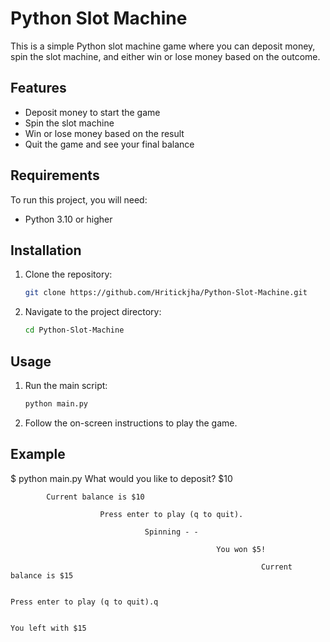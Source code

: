 # Python Slot Machine
This is a simple Python slot machine game where you can deposit money, spin the slot machine, and either win or lose money based on the outcome.
## Features
- Deposit money to start the game
- Spin the slot machine
- Win or lose money based on the result
- Quit the game and see your final balance
## Requirements
To run this project, you will need:
- Python 3.10 or higher
## Installation
1. Clone the repository:
    ```sh
    git clone https://github.com/Hritickjha/Python-Slot-Machine.git
    ```
2. Navigate to the project directory:
    ```sh
    cd Python-Slot-Machine
    ```
## Usage
1. Run the main script:
    ```sh
    python main.py
    ```
2. Follow the on-screen instructions to play the game.
## Example
$ python main.py
What would you like to deposit? $10

            Current balance is $10

                        Press enter to play (q to quit).
  
                                  Spinning - - 
         
                                                  You won $5!
          
                                                            Current balance is $15
                    
                                                                            Press enter to play (q to quit).q
                              
                                                                                          You left with $15
